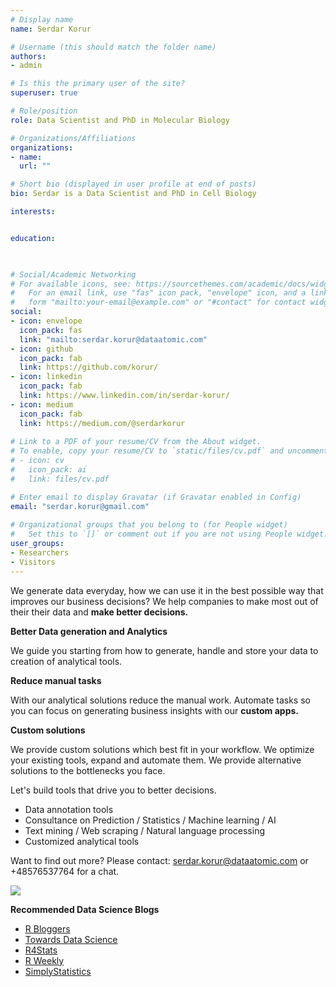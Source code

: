 ```yaml
---
# Display name
name: Serdar Korur

# Username (this should match the folder name)
authors:
- admin

# Is this the primary user of the site?
superuser: true

# Role/position
role: Data Scientist and PhD in Molecular Biology

# Organizations/Affiliations
organizations:
- name: 
  url: ""

# Short bio (displayed in user profile at end of posts)
bio: Serdar is a Data Scientist and PhD in Cell Biology

interests:


education:

  

# Social/Academic Networking
# For available icons, see: https://sourcethemes.com/academic/docs/widgets/#icons
#   For an email link, use "fas" icon pack, "envelope" icon, and a link in the
#   form "mailto:your-email@example.com" or "#contact" for contact widget.
social:
- icon: envelope
  icon_pack: fas
  link: "mailto:serdar.korur@dataatomic.com"
- icon: github
  icon_pack: fab
  link: https://github.com/korur/
- icon: linkedin
  icon_pack: fab
  link: https://www.linkedin.com/in/serdar-korur/
- icon: medium
  icon_pack: fab
  link: https://medium.com/@serdarkorur
  
# Link to a PDF of your resume/CV from the About widget.
# To enable, copy your resume/CV to `static/files/cv.pdf` and uncomment the lines below.  
# - icon: cv
#   icon_pack: ai
#   link: files/cv.pdf

# Enter email to display Gravatar (if Gravatar enabled in Config)
email: "serdar.korur@gmail.com"
  
# Organizational groups that you belong to (for People widget)
#   Set this to `[]` or comment out if you are not using People widget.  
user_groups:
- Researchers
- Visitors
---
```


We generate data everyday, how we can use it in the best possible way that improves our business decisions?  We help companies to make most out of their their data and **make better decisions.** 

**Better Data generation and Analytics**  

We guide you starting from how to generate, handle and store your data to creation of analytical tools.
 
**Reduce manual tasks**

With our analytical solutions reduce the manual work. Automate tasks so you can focus on generating business insights with our **custom apps.**

**Custom solutions**

We provide custom solutions which best fit in your workflow. We optimize your existing tools, expand and automate them. We provide alternative solutions to the bottlenecks you face. 


Let's build tools that drive you to better decisions. 

* Data annotation tools
* Consultance on Prediction / Statistics / Machine learning / AI
* Text mining / Web scraping / Natural language processing
* Customized analytical tools

Want to find out more? Please contact: serdar.korur@dataatomic.com or +48576537764 for a chat.




  
![](/img/turbina_z.gif)  

  
  
    
    
**Recommended Data Science Blogs**

* [R Bloggers](https://www.r-bloggers.com/)
* [Towards Data Science](https://towardsdatascience.com/)
* [R4Stats](http://r4stats.com/)
* [R Weekly](https://rweekly.org/)
* [SimplyStatistics]( https://simplystatistics.org/)